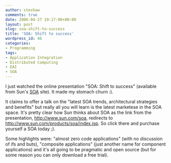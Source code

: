 ```yaml
---
author: steshaw
comments: true
date: 2006-04-27 19:17:00+00:00
layout: post
slug: soa-shift-to-success
title: 'SOA: Shift to success'
wordpress_id: 46
categories:
- Programming
tags:
- Application Integration
- Distributed Computing
- EAI
- SOA
---
```


I just watched the online presentation "SOA: Shift to success" (available from Sun's [SOA](http://www.sun.com/products/soa/index.jsp) site). It made my stomach churn :).

It claims to offer a talk on the "latest SOA trends, architectural strategies and benefits" but really all you will learn is the latest marketese in the SOA space. It's pretty clear how Sun thinks about SOA as the link from the presentation, http://www.sun.com/soa, redirects to http://www.sun.com/products/soa/index.jsp. So click there and purchase yourself a SOA today ;).

Some highlights were: "almost zero code applications" (with no discussion of ifs and buts), "composite applications" (just another name for component applications) and it's all going to be pragmatic and open source (but for some reason you can only download a free trial).
